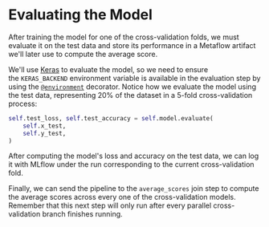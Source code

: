 # Evaluating the Model 

After training the model for one of the cross-validation folds, we must evaluate it on the test data and store its performance in a Metaflow artifact we'll later use to compute the average score.

We'll use [Keras](https://keras.io/) to evaluate the model, so we need to ensure the `KERAS_BACKEND` environment variable is available in the evaluation step by using the [`@environment`](.guide/introduction-to-metaflow/environment.md) decorator. Notice how we evaluate the model using the test data, representing 20% of the dataset in a 5-fold cross-validation process:

```python
self.test_loss, self.test_accuracy = self.model.evaluate(
    self.x_test,
    self.y_test,
)
```

After computing the model's loss and accuracy on the test data, we can log it with MLflow under the run corresponding to the current cross-validation fold.

Finally, we can send the pipeline to the `average_scores` join step to compute the average scores across every one of the cross-validation models. Remember that this next step will only run after every parallel cross-validation branch finishes running.
